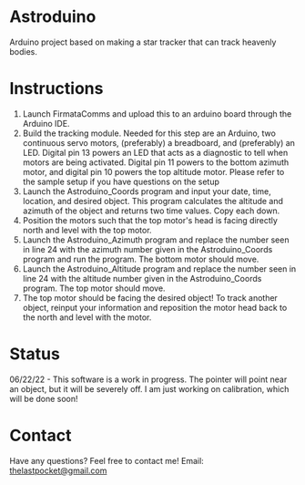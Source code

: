 # Astroduino
Arduino project based on making a star tracker that can track heavenly bodies.

# Instructions
1. Launch FirmataComms and upload this to an arduino board through the Arduino IDE. 
2. Build the tracking module. Needed for this step are an Arduino, two continuous servo motors, (preferably) a breadboard, and (preferably) an LED. Digital pin 13 powers an LED that acts as a diagnostic to tell when motors are being activated. Digital pin 11 powers to the bottom azimuth motor, and digital pin 10 powers the top altitude motor. Please refer to the sample setup if you have questions on the setup
3. Launch the Astroduino_Coords program and input your date, time, location, and desired object. This program calculates the altitude and azimuth of the object and returns two time values. Copy each down.
4. Position the motors such that the top motor's head is facing directly north and level with the top motor.
5. Launch the Astroduino_Azimuth program and replace the number seen in line 24 with the azimuth number given in the Astroduino_Coords program and run the program. The bottom motor should move.
6. Launch the Astroduino_Altitude program and replace the number seen in line 24 with the altitude number given in the Astroduino_Coords program. The top motor should move. 
7. The top motor should be facing the desired object! To track another object, reinput your information and reposition the motor head back to the north and level with the motor.

# Status

06/22/22 - This software is a work in progress. The pointer will point near an object, but it will be severely off. I am just working on calibration, which will be done soon!

# Contact

Have any questions? Feel free to contact me! 
Email: thelastpocket@gmail.com
